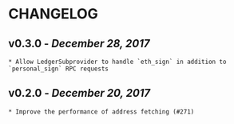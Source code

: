 # CHANGELOG

v0.3.0 - _December 28, 2017_
------------------------
    * Allow LedgerSubprovider to handle `eth_sign` in addition to `personal_sign` RPC requests

v0.2.0 - _December 20, 2017_
------------------------
    * Improve the performance of address fetching (#271)
